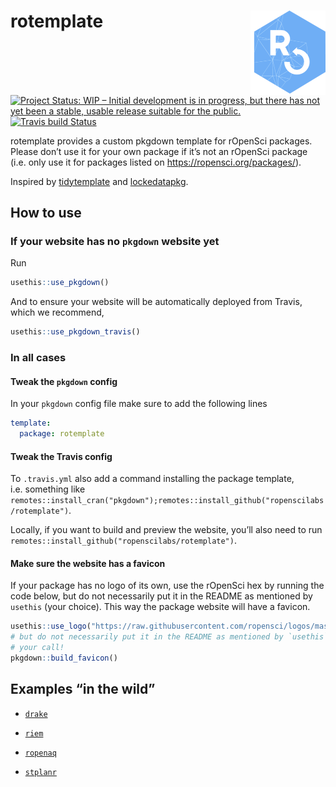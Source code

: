 
<!-- README.md is generated from README.Rmd. Please edit that file -->

# rotemplate <a href='https://ropenscilabs.github.io/rotemplate'><img src='man/figures/logo.png' align="right" height="134.5" /></a>

<!-- badges: start -->

[![Project Status: WIP – Initial development is in progress, but there
has not yet been a stable, usable release suitable for the
public.](https://www.repostatus.org/badges/latest/wip.svg)](https://www.repostatus.org/#wip)
[![Travis build
Status](https://travis-ci.com/ropenscilabs/rotemplate.svg?branch=master)](https://travis-ci.com/ropenscilabs/rotemplate)
<!-- badges: end -->

rotemplate provides a custom pkgdown template for rOpenSci packages.
Please don’t use it for your own package if it’s not an rOpenSci package
(i.e. only use it for packages listed on
<https://ropensci.org/packages/>).

Inspired by [tidytemplate](https://github.com/tidyverse/tidytemplate/)
and [lockedatapkg](https://github.com/lockedatapublished/lockedatapkg).

## How to use

### If your website has no `pkgdown` website yet

Run

``` r
usethis::use_pkgdown()
```

And to ensure your website will be automatically deployed from Travis,
which we recommend,

``` r
usethis::use_pkgdown_travis()
```

### In all cases

#### Tweak the `pkgdown` config

In your `pkgdown` config file make sure to add the following lines

``` yaml
template:
  package: rotemplate
```

#### Tweak the Travis config

To `.travis.yml` also add a command installing the package template,
i.e. something like
`remotes::install_cran("pkgdown");remotes::install_github("ropenscilabs/rotemplate")`.

Locally, if you want to build and preview the website, you’ll also need
to run `remotes::install_github("ropenscilabs/rotemplate")`.

#### Make sure the website has a favicon

If your package has no logo of its own, use the rOpenSci hex by running
the code below, but do not necessarily put it in the README as mentioned
by `usethis` (your choice). This way the package website will have a
favicon.

``` r
usethis::use_logo("https://raw.githubusercontent.com/ropensci/logos/master/stickers/blue_short_hexsticker.png")
# but do not necessarily put it in the README as mentioned by `usethis`,
# your call!
pkgdown::build_favicon()
```

## Examples “in the wild”

  - [`drake`](https://ropensci.github.io/drake/)

  - [`riem`](https://ropensci.github.io/riem/)

  - [`ropenaq`](https://ropensci.github.io/ropenaq/)

  - [`stplanr`](https://ropensci.github.io/stplanr/)
